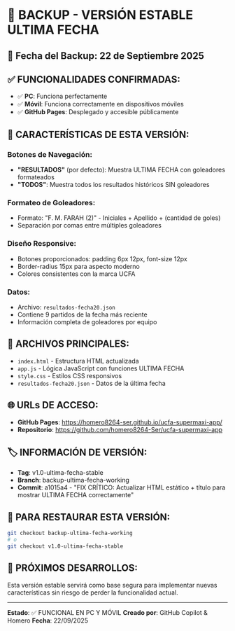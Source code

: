 # 💾 BACKUP - VERSIÓN ESTABLE ULTIMA FECHA

## 📅 Fecha del Backup: 22 de Septiembre 2025

## ✅ FUNCIONALIDADES CONFIRMADAS:
- ✅ **PC**: Funciona perfectamente
- ✅ **Móvil**: Funciona correctamente en dispositivos móviles
- ✅ **GitHub Pages**: Desplegado y accesible públicamente

## 🎯 CARACTERÍSTICAS DE ESTA VERSIÓN:

### **Botones de Navegación:**
- **"RESULTADOS"** (por defecto): Muestra ULTIMA FECHA con goleadores formateados
- **"TODOS"**: Muestra todos los resultados históricos SIN goleadores

### **Formateo de Goleadores:**
- Formato: "F. M. FARAH (2)" - Iniciales + Apellido + (cantidad de goles)
- Separación por comas entre múltiples goleadores

### **Diseño Responsive:**
- Botones proporcionados: padding 6px 12px, font-size 12px
- Border-radius 15px para aspecto moderno
- Colores consistentes con la marca UCFA

### **Datos:**
- Archivo: `resultados-fecha20.json`
- Contiene 9 partidos de la fecha más reciente
- Información completa de goleadores por equipo

## 🔧 ARCHIVOS PRINCIPALES:
- `index.html` - Estructura HTML actualizada
- `app.js` - Lógica JavaScript con funciones ULTIMA FECHA
- `style.css` - Estilos CSS responsivos
- `resultados-fecha20.json` - Datos de la última fecha

## 🌐 URLs DE ACCESO:
- **GitHub Pages**: https://homero8264-ser.github.io/ucfa-supermaxi-app/
- **Repositorio**: https://github.com/homero8264-Ser/ucfa-supermaxi-app

## 🏷️ INFORMACIÓN DE VERSIÓN:
- **Tag**: v1.0-ultima-fecha-stable
- **Branch**: backup-ultima-fecha-working
- **Commit**: a1015a4 - "FIX CRÍTICO: Actualizar HTML estático + título para mostrar ULTIMA FECHA correctamente"

## 🔄 PARA RESTAURAR ESTA VERSIÓN:
```bash
git checkout backup-ultima-fecha-working
# o
git checkout v1.0-ultima-fecha-stable
```

## 📝 PRÓXIMOS DESARROLLOS:
Esta versión estable servirá como base segura para implementar nuevas características sin riesgo de perder la funcionalidad actual.

---
**Estado**: ✅ FUNCIONAL EN PC Y MÓVIL
**Creado por**: GitHub Copilot & Homero
**Fecha**: 22/09/2025